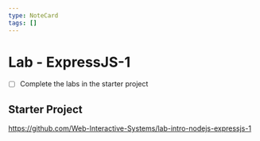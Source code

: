 ```yaml
---
type: NoteCard
tags: []
---
```


# Lab - ExpressJS-1

* [ ] Complete the labs in the starter project


## Starter Project

<https://github.com/Web-Interactive-Systems/lab-intro-nodejs-expressjs-1>
